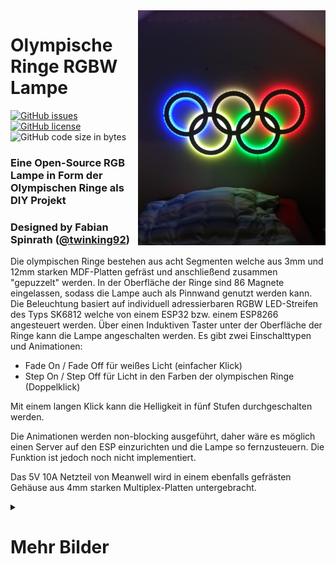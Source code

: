 <img align="right" src="images/IMG_20191202_233345.jpg" width="300">

# Olympische Ringe RGBW Lampe

[![GitHub issues](https://img.shields.io/github/issues/twinking92/Olympische-Ringe)](https://github.com/twinking92/Olympische-Ringe/issues) [![GitHub license](https://img.shields.io/github/license/twinking92/Olympische-Ringe)](https://github.com/twinking92/Olympische-Ringe/LICENSE) ![GitHub code size in bytes](https://img.shields.io/github/languages/code-size/twinking92/Olympische-Ringe)

### Eine Open-Source RGB Lampe in Form der Olympischen Ringe als DIY Projekt
### Designed by Fabian Spinrath ([@twinking92](https://github.com/twinking92))

Die olympischen Ringe bestehen aus acht Segmenten welche aus 3mm und 12mm starken MDF-Platten gefräst und anschließend zusammen "gepuzzelt" werden. In der Oberfläche der Ringe sind 86 Magnete eingelassen, sodass die Lampe auch als Pinnwand genutzt werden kann.
Die Beleuchtung basiert auf individuell adressierbaren RGBW LED-Streifen des Typs SK6812 welche von einem ESP32 bzw. einem ESP8266 angesteuert werden. Über einen Induktiven Taster unter der Oberfläche der Ringe kann die Lampe angeschalten werden. Es gibt zwei Einschalttypen und Animationen:

- Fade On / Fade Off für weißes Licht (einfacher Klick)
- Step On / Step Off für Licht in den Farben der olympischen Ringe (Doppelklick)

Mit einem langen Klick kann die Helligkeit in fünf Stufen durchgeschalten werden.

Die Animationen werden non-blocking ausgeführt, daher wäre es möglich einen Server auf den ESP einzurichten und die Lampe so fernzusteuern. Die Funktion ist jedoch noch nicht implementiert.

Das 5V 10A Netzteil von Meanwell wird in einem ebenfalls gefrästen Gehäuse aus 4mm starken Multiplex-Platten untergebracht.



<details>
<summary>

# Mehr Bilder
</summary>

 ![](images/IMG_20191111_104238.jpg) | ![](images/IMG_20191112_102149.jpg) | ![](images/IMG_20191129_143221.jpg) 
 -----------------------------|---------------------------|------------------------
 ![](images/IMG_20191103_195156.jpg) | ![](images/IMG_20191129_155103.jpg) | ![](images/IMG_20191202_233325.jpg) 
 ![](images/IMG_20191116_151837.jpg) | ![](images/IMG_20191116_184236.jpg) | ![](images/IMG_20191116_184253.jpg) 
 ![](images/IMG_20191116_141346.jpg) | ![](images/IMG_20191203_085316.jpg) | ![](images/IMG_20191129_143210.jpg) 
 
 </details>


